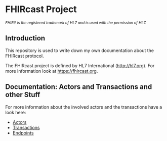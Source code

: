# FHIRcast Project

<small>*FHIR&reg; is the registered trademark of HL7 and is used with the permission of HL7.*</small>

## Introduction
This repository is used to write down my own documentation about the FHIRcast protocol.

The FHIRcast project is defined by HL7 International (http://hl7.org). For more information look at https://fhircast.org.

## Documentation: Actors and Transactions and other Stuff

For more information about the involved actors and the transactions have a look here:

* [Actors](actors.md)
* [Transactions](transactions.md)
* [Endpoints](endpoints.md)
